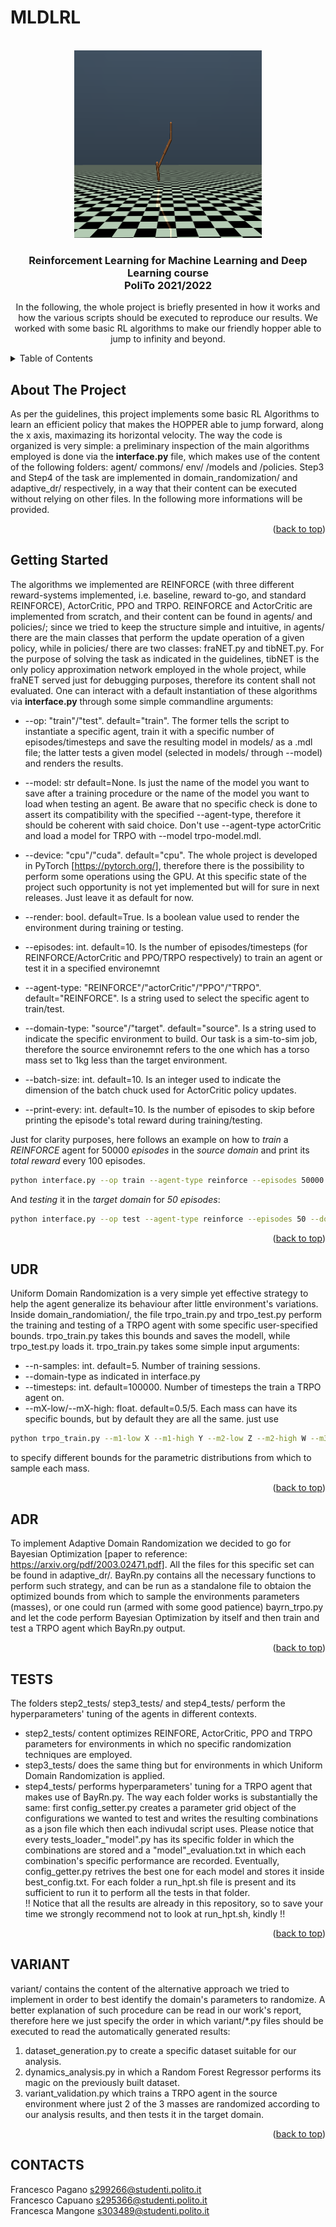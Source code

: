 # MLDLRL
<div id="top"></div>

<br />
<div align="center">
  <a href="https://github.com/wibox/MLDLRL">
    <img src="logo/logo.png" alt="Logo" width="300" height="300">
  </a>

  <h3 align="center">Reinforcement Learning for Machine Learning and Deep Learning course <br /> PoliTo 2021/2022</h3>

  <p align="center">
    In the following, the whole project is briefly presented in how it works and how the various scripts should be executed to reproduce our results. We worked with some basic RL algorithms to make our friendly hopper able to jump to infinity and beyond.
  </p>
</div>

<!-- TABLE OF CONTENTS -->
<details>
  <summary>Table of Contents</summary>
  <ol>
    <li><a href="#about-the-project">About The Project</a></li>
    <li><a href="#getting-started">Getting Started</a></li>
    <li><a href="#udr">Uniform Domain Randomization</a></li>
    <li><a href="#adr">Adaptive Domain Randomization</a></li>
    <li><a href="#tests">Tests</a></li>
    <li><a href="#variant">Variant</a></li>
    <li><a href="#contact">Contacts</a></li>
  </ol>
</details>

<!-- ABOUT THE PROJECT -->
## About The Project
As per the guidelines, this project implements some basic RL Algorithms to learn an efficient policy that makes the HOPPER able to jump forward, along the x axis, maximazing its horizontal velocity. The way the code is organized is very simple: a preliminary inspection of the main algorithms employed is done via the **interface.py** file, which makes use of the content of the following folders: agent/ commons/ env/ /models and /policies. Step3 and Step4 of the task are implemented in domain_randomization/ and adaptive_dr/ respectively, in a way that their content can be executed without relying  on other files. In the following more informations will be provided.

<p align="right">(<a href="#top">back to top</a>)</p>

<!-- GETTING STARTED -->
## Getting Started
The algorithms we implemented are REINFORCE (with three different reward-systems implemented, i.e. baseline, reward to-go, and standard REINFORCE), ActorCritic, PPO and TRPO. REINFORCE and ActorCritic are implemented from scratch, and their content can be found in agents/ and policies/; since we tried to keep the structure simple and intuitive, in agents/ there are the main classes that perform the update operation of a given policy, while in policies/ there are two classes: fraNET.py and tibNET.py. For the purpose of solving the task as indicated in the guidelines, tibNET is the only policy approximation network employed in the whole project, while fraNET served just for debugging purposes, therefore its content shall not evaluated. One can interact with a default instantiation of these algorithms via **interface.py** through some simple commandline arguments:


  * --op: "train"/"test". default="train". The former tells the script to instantiate a specific agent, train it with a specific number of episodes/timesteps and save the resulting model in models/ as a .mdl file; the latter tests a given model (selected in models/ through --model) and renders the results.

  * --model: str default=None. Is just the name of the model you want to save after a training procedure or the name of the model you want to load when testing an agent. Be aware that no specific check is done to assert its compatibility with the specified --agent-type, therefore it should be coherent with said choice. Don't use --agent-type actorCritic and load a model for TRPO with --model trpo-model.mdl.

  * --device: "cpu"/"cuda". default="cpu". The whole project is developed in PyTorch [https://pytorch.org/], therefore there is the possibility to perform some operations using the GPU. At this specific state of the project such opportunity is not yet implemented but will for sure in next releases. Just leave it as default for now.

  * --render: bool. default=True. Is a boolean value used to render the environment during training or testing.


  * --episodes: int. default=10. Is the number of episodes/timesteps (for REINFORCE/ActorCritic and PPO/TRPO respectively) to train an agent or test it in a specified environemnt


  * --agent-type: "REINFORCE"/"actorCritic"/"PPO"/"TRPO". default="REINFORCE". Is a string used to select the specific agent to train/test.


  * --domain-type: "source"/"target". default="source". Is a string used to indicate the specific environment to build. Our task is a sim-to-sim job, therefore the source environemnt refers to the one which has a torso mass set to 1kg less than the target environment.


  * --batch-size: int. default=10. Is an integer used to indicate the dimension of the batch chuck used for ActorCritic policy updates.


  * --print-every: int. default=10. Is the number of episodes to skip before printing the episode's total reward during training/testing.



Just for clarity purposes, here follows an example on how to _train_ a _REINFORCE_ agent for 50000 _episodes_ in the _source domain_ and print its _total reward_ every 100 episodes.
```sh
python interface.py --op train --agent-type reinforce --episodes 50000 --domain-type source --print-every 100
```
And _testing_ it in the _target domain_ for _50 episodes_:
```sh
python interface.py --op test --agent-type reinforce --episodes 50 --domain-type target --render --model reinforce-model.mdl
```

<p align="right">(<a href="#top">back to top</a>)</p>

<!-- UDR -->
## UDR
Uniform Domain Randomization is a very simple yet effective strategy to help the agent generalize its behaviour after little environment's variations. Inside domain_randomiation/, the file trpo_train.py and trpo_test.py perform the training and testing of a TRPO agent with some specific user-specified bounds. trpo_train.py takes this bounds and saves the modell, while trpo_test.py loads it. trpo_train.py takes some simple input arguments:
  * --n-samples: int. default=5. Number of training sessions.
  * --domain-type as indicated in interface.py
  * --timesteps: int. default=100000. Number of timesteps the train a TRPO agent on.
  * --mX-low/--mX-high: float. default=0.5/5.  Each mass can have its specific bounds, but by default they are all the same. just use
  ```sh
  python trpo_train.py --m1-low X --m1-high Y --m2-low Z --m2-high W --m3-low J --m3-high K 
  ```
to specify different bounds for the parametric distributions from which to sample each mass.
<p align="right">(<a href="#top">back to top</a>)</p>

<!-- ADR -->
## ADR
To implement Adaptive Domain Randomization we decided to go for Bayesian Optimization [paper to reference: https://arxiv.org/pdf/2003.02471.pdf]. All the files for this specific set can be found in adaptive_dr/. BayRn.py contains all the necessary functions to perform such strategy, and can be run as a standalone file to obtaion the optimized bounds from which to sample the environments parameters (masses), or one could run (armed with some good patience) bayrn_trpo.py and let the code perform Bayesian Optimization by itself and then train and test a TRPO agent which BayRn.py output.

<p align="right">(<a href="#top">back to top</a>)</p>

<!-- TESTS -->
## TESTS
The folders step2_tests/ step3_tests/ and step4_tests/ perform the hyperparameters' tuning of the agents in different contexts.
* step2_tests/ content optimizes REINFORE, ActorCritic, PPO and TRPO parameters for environments in which no specific randomization techniques are employed.
* step3_tests/ does the same thing but for environments in which Uniform Domain Randomization is applied.
* step4_tests/ performs hyperparameters' tuning for a TRPO agent that makes use of BayRn.py.
The way each folder works is substantially the same: first config_setter.py creates a parameter grid object of the configurations we wanted to test and writes the resulting combinations as a json file which then each indivudal script uses. Please notice that every tests_loader_"model".py has its specific folder in which the combinations are stored and a "model"_evaluation.txt in which each combination's specific performance are recorded. Eventually, config_getter.py retrives the best one for each model and stores it inside best_config.txt. For each folder a run_hpt.sh file is present and its sufficient to run it to perform all the tests in that folder. <br />
!! Notice that all the results are already in this repository, so to save your time we strongly recommend not to look at run_hpt.sh, kindly !!

<p align="right">(<a href="#top">back to top</a>)</p>

<!-- VARIANT -->
## VARIANT
variant/ contains the content of the alternative approach we tried to implement in order to best identify the domain's parameters to randomize. A better explanation of such procedure can be read in our work's report, therefore here we just specify the order in which variant/*.py files should be executed to read the automatically generated results:

<ol>
<li>dataset_generation.py to create a specific dataset suitable for our analysis.</li>
<li>dynamics_analysis.py in which a Random Forest Regressor performs its magic on the previously built dataset.</li>
<li>
variant_validation.py which trains a TRPO agent in the source environment where just 2 of the 3 masses are randomized according to our analysis results, and then tests it in the target domain.
</li>
</ol>

<p align="right">(<a href="#top">back to top</a>)</p>

<!-- CONTACTS -->
## CONTACTS
Francesco Pagano  s299266@studenti.polito.it <br />
Francesco Capuano  s295366@studenti.polito.it <br />
Francesca Mangone  s303489@studenti.polito.it